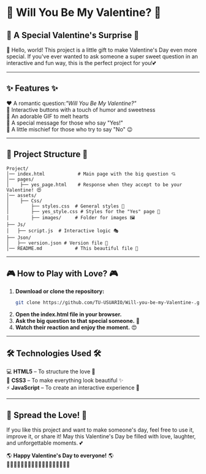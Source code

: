 # 💖 Will You Be My Valentine? 💖

## 💌 A Special Valentine's Surprise 💌

🌹 Hello, world! This project is a little gift to make Valentine's Day even more special. If you've ever wanted to ask someone a super sweet question in an interactive and fun way, this is the perfect project for you!💕

---

## ✨ Features ✨

❤️ A romantic question:*"Will You Be My Valentine?"*  
💚 Interactive buttons with a touch of humor and sweetness  
💙 An adorable GIF to melt hearts  
💛 A special message for those who say "Yes!"  
💜 A little mischief for those who try to say "No" 😉  

---

## 📂 Project Structure 📂
```
Project/
│── index.html            # Main page with the big question 💘
│── pages/
│    ├── yes_page.html    # Response when they accept to be your Valentine! 😍
│── assets/
│    ├── Css/
│        ├── styles.css  # General styles 🎨
│        ├── yes_style.css # Styles for the "Yes" page 💓
│        ├── images/     # Folder for images 🖼️
├── Js/
│   ├── script.js  # Interactive logic 🎭
├── Json/
│   ├── version.json # Version file 📜
│── README.md            # This beautiful file 📖
```

---

## 🎮 How to Play with Love? 🎮

1. **Download or clone the repository:**
   ```bash
   git clone https://github.com/TU-USUARIO/Will-you-be-my-Valentine-.git
   ```
2. **Open the index.html file in your browser.**
3. **Ask the big question to that special someone.** 💞
4. **Watch their reaction and enjoy the moment.** 😍

---

## 🛠️ Technologies Used 🛠️

💻 **HTML5** –  To structure the love 💌  
🎨 **CSS3** – To make everything look beautiful ✨  
⚡ **JavaScript** – To create an interactive experience 💫 

---

## 🎀 Spread the Love! 🎀

If you like this project and want to make someone's day, feel free to use it, improve it, or share it! May this Valentine's Day be filled with love, laughter, and unforgettable moments. 💕

🌎 **Happy Valentine's Day to everyone!** 🌎  
💖💘💝💖💘💝💖💘💝💖💘💝💖💘💝💖💘💝

